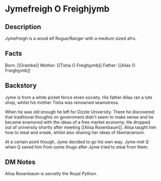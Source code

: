 # Jymefreigh O Freighjymb
## Description
Jymefreigh is a wood elf Rogue/Ranger with a medium sized afro.

## Facts
Born: [[Grambe]]
Mother: [[Tisha O Freighjymb]] 
Father: [[Ailas O Freighjymb]]

## Backstory
Jyme is from a white picket fence elven society. His father Ailas ran a lute shop, whilst his mother Tisha was renowned seamstress. 

When he was old enough he left for Dizzle University. There he discovered that traditional thoughts on government didn't seem to make sense and he became enamored with the ideas of a free market economy. He dropped out of university shortly after meeting [[Alisa Rosenbaum]]. Alisa taught him how to steal and sneak, whilst also sharing her ideas of libertarianism.

At a certain point though, Jyme decided to go his own way. Jyme met Q when Q saved him from some thugs after Jyme tried to steal from them. 

## DM Notes
Alisa Rosenbaum is secretly the Royal Python. 